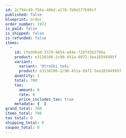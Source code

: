 ```yaml
---
id: 2c794c49-756a-406d-a178-7b0e577b99cf
published: false
blueprint: order
order_number: 1972
is_paid: false
is_shipped: false
is_refunded: false
items:
  -
    id: 1fed48a8-3379-4654-a84e-720743b2796a
    product: e3138106-2c90-451a-8972-5ea18594995f
    variant:
      variant: 'Otroški teki'
      product: e3138106-2c90-451a-8972-5ea18594995f
    quantity: 1
    total: 700
    tax:
      amount: 0
      rate: 0
      price_includes_tax: true
    metadata: {  }
grand_total: 700
items_total: 700
tax_total: 0
shipping_total: 0
coupon_total: 0
---
```

